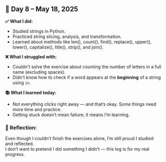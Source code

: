 ## 📅 Day 8 – May 18, 2025

**✅ What I did:**

- Studied strings in Python.
- Practiced string slicing, analysis, and transformation.
- Learned about methods like len(), count(), find(), replace(), upper(), lower(), capitalize(), title(), strip(), and join().

**❌ What I struggled with:**
- Couldn't solve the exercise about counting the number of letters in a full name (excluding spaces).
- Didn't know how to check if a word appears at the **beginning** of a string using `in`.

**📚 What I learned today:**
- Not everything clicks right away — and that’s okay. Some things need more time and practice.
- Getting stuck doesn’t mean failure; it means I’m learning.

### 🧠 Reflection:
Even though I couldn’t finish the exercises alone, I’m still proud I studied and reflected.  
I don’t want to pretend I did something I didn’t — this log is for my real progress.

